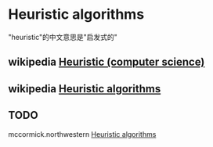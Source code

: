 # Heuristic algorithms

"heuristic"的中文意思是"启发式的"



## wikipedia [Heuristic (computer science)](https://en.wikipedia.org/wiki/Heuristic_(computer_science))





## wikipedia [Heuristic algorithms](https://en.wikipedia.org/wiki/Category:Heuristic_algorithms)



## TODO

mccormick.northwestern [Heuristic algorithms](https://optimization.mccormick.northwestern.edu/index.php/Heuristic_algorithms)



